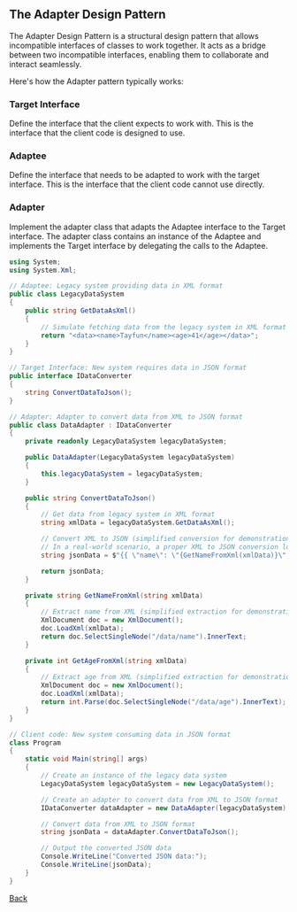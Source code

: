 ## The Adapter Design Pattern

The Adapter Design Pattern is a structural design pattern that allows incompatible interfaces of classes to work together. It acts as a bridge between two incompatible interfaces, enabling them to collaborate and interact seamlessly.

Here's how the Adapter pattern typically works:

### Target Interface
Define the interface that the client expects to work with. This is the interface that the client code is designed to use.

### Adaptee
Define the interface that needs to be adapted to work with the target interface. This is the interface that the client code cannot use directly.

### Adapter
Implement the adapter class that adapts the Adaptee interface to the Target interface. The adapter class contains an instance of the Adaptee and implements the Target interface by delegating the calls to the Adaptee.

```csharp
using System;
using System.Xml;

// Adaptee: Legacy system providing data in XML format
public class LegacyDataSystem
{
    public string GetDataAsXml()
    {
        // Simulate fetching data from the legacy system in XML format
        return "<data><name>Tayfun</name><age>41</age></data>";
    }
}

// Target Interface: New system requires data in JSON format
public interface IDataConverter
{
    string ConvertDataToJson();
}

// Adapter: Adapter to convert data from XML to JSON format
public class DataAdapter : IDataConverter
{
    private readonly LegacyDataSystem legacyDataSystem;

    public DataAdapter(LegacyDataSystem legacyDataSystem)
    {
        this.legacyDataSystem = legacyDataSystem;
    }

    public string ConvertDataToJson()
    {
        // Get data from legacy system in XML format
        string xmlData = legacyDataSystem.GetDataAsXml();

        // Convert XML to JSON (simplified conversion for demonstration)
        // In a real-world scenario, a proper XML to JSON conversion logic would be implemented
        string jsonData = $"{{ \"name\": \"{GetNameFromXml(xmlData)}\", \"age\": {GetAgeFromXml(xmlData)} }}";

        return jsonData;
    }

    private string GetNameFromXml(string xmlData)
    {
        // Extract name from XML (simplified extraction for demonstration)
        XmlDocument doc = new XmlDocument();
        doc.LoadXml(xmlData);
        return doc.SelectSingleNode("/data/name").InnerText;
    }

    private int GetAgeFromXml(string xmlData)
    {
        // Extract age from XML (simplified extraction for demonstration)
        XmlDocument doc = new XmlDocument();
        doc.LoadXml(xmlData);
        return int.Parse(doc.SelectSingleNode("/data/age").InnerText);
    }
}

// Client code: New system consuming data in JSON format
class Program
{
    static void Main(string[] args)
    {
        // Create an instance of the legacy data system
        LegacyDataSystem legacyDataSystem = new LegacyDataSystem();

        // Create an adapter to convert data from XML to JSON format
        IDataConverter dataAdapter = new DataAdapter(legacyDataSystem);

        // Convert data from XML to JSON format
        string jsonData = dataAdapter.ConvertDataToJson();

        // Output the converted JSON data
        Console.WriteLine("Converted JSON data:");
        Console.WriteLine(jsonData);
    }
}
```
[Back](../README.md/#adapter)
